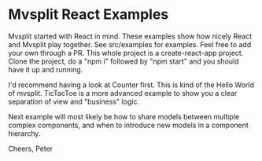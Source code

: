 # Mvsplit React Examples
Mvsplit started with React in mind. These examples show how nicely React and Mvsplit
play together. See src/examples for examples. Feel free to add your own through a PR.
This whole project is a create-react-app project. Clone the project, do a "npm i"
followed by "npm start" and you should have it up and running.

I'd recommend having a look at Counter first. This is kind of the Hello World of mvsplit.
TicTacToe is a more advanced example to show you a clear separation of view and
"business" logic.

Next example will most likely be how to share models between multiple complex
components, and when to introduce new models in a component hierarchy.

Cheers,
Peter

